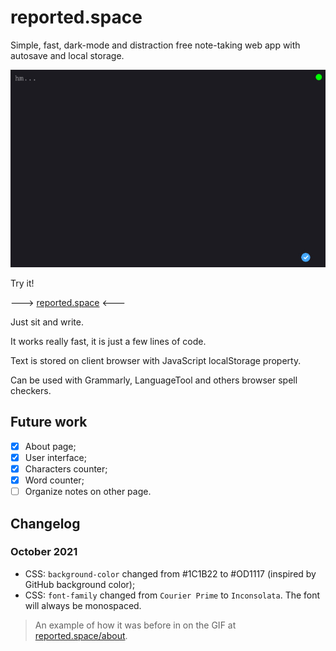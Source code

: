 # reported.space

Simple, fast, dark-mode and distraction free note-taking web app with autosave and local storage.

![proof](https://raw.githubusercontent.com/petry078/reported/main/proof.jpeg)

Try it!

---> [reported.space](https://reported.space) <---

Just sit and write.

It works really fast, it is just a few lines of code.

Text is stored on client browser with JavaScript localStorage property.

Can be used with Grammarly, LanguageTool and others browser spell checkers.

## Future work

- [x] About page;
- [x] User interface;
- [x] Characters counter;
- [x] Word counter;
- [ ] Organize notes on other page.

## Changelog

### October 2021

* CSS: `background-color` changed from #1C1B22 to #OD1117 (inspired by GitHub background color);
* CSS: `font-family` changed from `Courier Prime` to `Inconsolata`. The font will always be monospaced.

> An example of how it was before in on the GIF at [reported.space/about](https://reported.space/about).